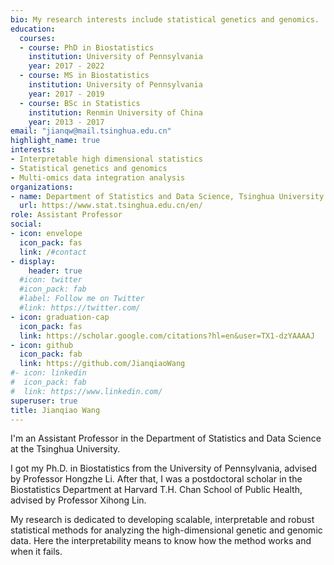 ```yaml
---
bio: My research interests include statistical genetics and genomics.
education:
  courses:
  - course: PhD in Biostatistics
    institution: University of Pennsylvania
    year: 2017 - 2022
  - course: MS in Biostatistics
    institution: University of Pennsylvania
    year: 2017 - 2019
  - course: BSc in Statistics
    institution: Renmin University of China
    year: 2013 - 2017
email: "jianqw@mail.tsinghua.edu.cn"
highlight_name: true
interests:
- Interpretable high dimensional statistics
- Statistical genetics and genomics
- Multi-omics data integration analysis
organizations:
- name: Department of Statistics and Data Science, Tsinghua University
  url: https://www.stat.tsinghua.edu.cn/en/
role: Assistant Professor
social:
- icon: envelope
  icon_pack: fas
  link: /#contact
- display:
    header: true
  #icon: twitter
  #icon_pack: fab
  #label: Follow me on Twitter
  #link: https://twitter.com/
- icon: graduation-cap
  icon_pack: fas
  link: https://scholar.google.com/citations?hl=en&user=TX1-dzYAAAAJ
- icon: github
  icon_pack: fab
  link: https://github.com/JianqiaoWang
#- icon: linkedin
#  icon_pack: fab
#  link: https://www.linkedin.com/
superuser: true
title: Jianqiao Wang 
---
```


I'm an Assistant Professor in the Department of Statistics and Data Science at the Tsinghua University. 

I got my Ph.D. in Biostatistics from  the University of Pennsylvania, advised by Professor Hongzhe Li. After that, I was a postdoctoral scholar in the Biostatistics Department at Harvard T.H. Chan School of Public Health, advised by Professor Xihong Lin.

My research is dedicated to developing scalable, interpretable and robust statistical methods for analyzing the high-dimensional genetic and genomic data. Here the interpretability means to know how the method works and when it fails.

<!--- #{{< icon name="download" pack="fas" >}} Download my {{< staticref "uploads/CV.pdf" "newtab" >}}CV{{< /staticref >}}.//  --->
